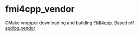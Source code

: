 # fmi4cpp_vendor

CMake wrapper downloading and building [FMI4cpp](https://github.com/NTNU-IHB/FMI4cpp). Based off [spdlog_vendor](https://github.com/ros2/spdlog_vendor)
